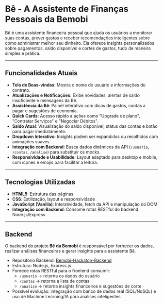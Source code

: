 # Bê - A Assistente de Finanças Pessoais da Bemobi

Bê é uma assistente financeira pessoal que ajuda os usuários a monitorar suas contas, prever gastos e receber recomendações inteligentes sobre como administrar melhor seu dinheiro. Ela oferece insights personalizados sobre pagamentos, saldo disponível e cortes de gastos, tudo de maneira simples e prática.

---

## Funcionalidades Atuais

- **Tela de Boas-vindas**: Mostra o nome do usuário e informações do contrato.
- **Atualizações e Notificações**: Exibe novidades, alertas de saldo insuficiente e mensagens da Bê.
- **Assistência da Bê**: Painel interativo com dicas de gastos, contas a pagar e sugestões de economia.
- **Quick Cards**: Acesso rápido a ações como "Upgrade de plano", "Contratar Serviços" e "Negociar Débitos".
- **Saldo Atual**: Visualização do saldo disponível, status das contas e botão para pagar imediatamente.
- **Dropdown Interativo**: Insights podem ser expandidos ou recolhidos com animações suaves.
- **Integração com Backend**: Busca dados dinâmicos da API (`/usuario`, `/contas`, `/analise`) para substituir os mocks.
- **Responsividade e Usabilidade**: Layout adaptado para desktop e mobile, com ícones e emojis para facilitar a leitura.

---

## Tecnologias Utilizadas

- **HTML5**: Estrutura das páginas
- **CSS**: Estilização, layout e responsividade
- **JavaScript (Vanilla)**: Interatividade, fetch da API e manipulação do DOM
- **Integração com Backend**: Consome rotas RESTful do backend Node.js/Express

---

## Backend

O backend do projeto **Bê da Bemobi** é responsável por fornecer os dados, realizar análises financeiras e gerar insights para a assistente Bê.

- Repositório Backend: [Bemobi-Hackaton-Backend](https://github.com/Caiorossi00/Bemobi-Hackaton-backend)  
- Estrutura: Node.js, Express.js  
- Fornece rotas RESTful para o frontend consumir:  
  - `/usuario` → retorna os dados do usuário  
  - `/contas` → retorna a lista de contas  
  - `/analise` → retorna insights financeiros e sugestões de corte
- Possível evolução: integração com banco de dados real (SQL/NoSQL) e uso de Machine Learning/IA para análises inteligentes
